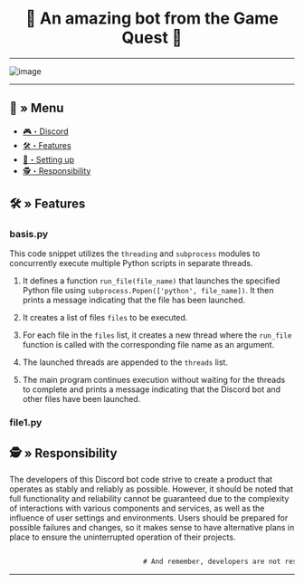 <h1 align="center">
🎯 An amazing bot from the Game Quest 🎯
</h1>

---

![image](https://github.com/AndreMuhamed/Game_Quest/assets/128980327/3ca9c1f9-0da9-4315-877e-28f1a450169f)


---

## <a id="menu"></a>🦾 » Menu
- [🎮・Discord](https://discord.gg/nQGvVAEw5r)
- [🛠・Features](#features)
- [🎉・Setting up](#setup)
- [🕵️・Responsibility](#responsibility)

## <a id="features"></a>🛠 » Features

### basis.py
This code snippet utilizes the `threading` and `subprocess` modules to concurrently execute multiple Python scripts in separate threads.

1. It defines a function `run_file(file_name)` that launches the specified Python file using `subprocess.Popen(['python', file_name])`. It then prints a message indicating that the file has been launched.

2. It creates a list of files `files` to be executed.

3. For each file in the `files` list, it creates a new thread where the `run_file` function is called with the corresponding file name as an argument.

4. The launched threads are appended to the `threads` list.

5. The main program continues execution without waiting for the threads to complete and prints a message indicating that the Discord bot and other files have been launched.

### file1.py

## <a id="responsibility"></a>🕵️ » Responsibility
The developers of this Discord bot code strive to create a product that operates as stably and reliably as possible. However, it should be noted that full functionality and reliability cannot be guaranteed due to the complexity of interactions with various components and services, as well as the influence of user settings and environments. Users should be prepared for possible failures and changes, so it makes sense to have alternative plans in place to ensure the uninterrupted operation of their projects.

```md

                                 # And remember, developers are not responsible for the performance of this Discord bot code.
```

---


